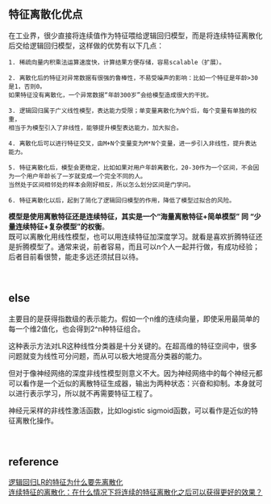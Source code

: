 ## 特征离散化优点
在工业界，很少直接将连续值作为特征喂给逻辑回归模型，而是将连续特征离散化后交给逻辑回归模型，这样做的优势有以下几点：
```
1. 稀疏向量内积乘法运算速度快，计算结果方便存储，容易scalable（扩展）。

2. 离散化后的特征对异常数据有很强的鲁棒性，不易受噪声的影响：比如一个特征是年龄>30是1，否则0。
如果特征没有离散化，一个异常数据“年龄300岁”会给模型造成很大的干扰。

3. 逻辑回归属于广义线性模型，表达能力受限；单变量离散化为N个后，每个变量有单独的权重，
相当于为模型引入了非线性，能够提升模型表达能力，加大拟合。

4. 离散化后可以进行特征交叉，由M+N个变量变为M*N个变量，进一步引入非线性，提升表达能力。

5. 特征离散化后，模型会更稳定，比如如果对用户年龄离散化，20-30作为一个区间，不会因为一个用户年龄长了一岁就变成一个完全不同的人。
当然处于区间相邻处的样本会刚好相反，所以怎么划分区间是门学问。

6. 特征离散化以后，起到了简化了逻辑回归模型的作用，降低了模型过拟合的风险。
```
**模型是使用离散特征还是连续特征，其实是一个“海量离散特征+简单模型” 同 “少量连续特征+复杂模型”的权衡**。  
既可以离散化用线性模型，也可以用连续特征加深度学习。就看是喜欢折腾特征还是折腾模型了。通常来说，前者容易，而且可以n个人一起并行做，有成功经验；后者目前看很赞，能走多远还须拭目以待。

&nbsp;
## else
主要目的是获得指数级的表示能力。假如一个n维的连续向量，即使采用最简单的每一个维2值化，也会得到2^n种特征组合。

这种表示方法对LR这种线性分类器是十分关键的。在超高维的特征空间中，很多问题就变为线性可分问题，而从可以极大地提高分类器的能力。

但对于像神经网络的深度非线性模型则意义不大。因为神经网络中的每个神经元都可以看作是一个近似的离散特征生成器，输出为两种状态：兴奋和抑制。本身就可以进行表示学习，所以就不再需要特征工程了。

神经元采样的非线性激活函数，比如logistic sigmoid函数，可以看作是近似的特征离散化操作。

&nbsp;
## reference
[逻辑回归LR的特征为什么要先离散化](https://blog.csdn.net/yang090510118/article/details/39478033)   
[连续特征的离散化：在什么情况下将连续的特征离散化之后可以获得更好的效果？](https://www.zhihu.com/question/31989952)
